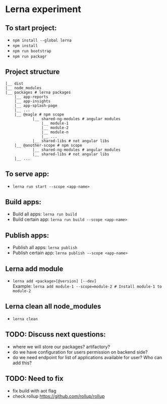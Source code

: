 # Lerna experiment

## To start project:
* `npm install --global lerna`
* `npm install`
* `npm run bootstrap`
* `npm run packagr`

## Project structure

```
|__ dist
|__ node_modules
|__ packages # lerna packages
    |__ app-reports
    |__ app-insights
    |__ app-splash-page
    |__ ...
    |__ @eagle # npm scope
            |__ shared-ng-modules # angular modules
                |__ module-1
                |__ module-2
                |__ module-n
                |__ ...
            |__ shared-libs # not angular libs
    |__ @another-scope # npm scope
            |__ shared-ng-modules # angular modules
            |__ shared-libs # not angular libs
    |__ ...
```

## To serve app:
* `lerna run start --scope <app-name>`

## Build apps:

* Build all apps: `lerna run build`
* Build certain app: `lerna run build --scope <app-name>`

## Publish apps:

* Publish all apps: `lerna publish`
* Publish certain app: `lerna publish --scope <app-name>`

## Lerna add module

* `lerna add <package>[@version] [--dev]`  
Example: `lerna add module-1 --scope=module-2 # Install module-1 to module-2`

## Lerna clean all node_modules

* `lerna clean`

## TODO: Discuss next questions:

* where we will store our packages? artifactory?
* do we have configuration for users permission on backend side? 
* do we need endpoint for list of applications available for user? Who can add this?

## TODO: Need to fix

* fix build with aot flag
* check rollup https://github.com/rollup/rollup
